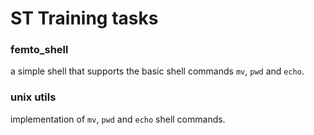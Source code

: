 # ST Training tasks
### femto_shell
a simple shell that supports the basic shell commands `mv`, `pwd` and `echo`.
### unix utils
implementation of `mv`, `pwd` and `echo` shell commands.